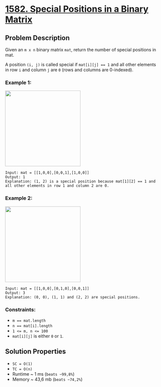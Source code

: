 # [1582. Special Positions in a Binary Matrix](https://leetcode.com/problems/special-positions-in-a-binary-matrix/description)

## Problem Description

Given an `m x n` binary matrix `mat`, return the number of special positions in mat.

A position `(i, j)` is called special if `mat[i][j] == 1` and all other elements in row `i` and column `j` are `0` (rows and columns are 0-indexed).



### Example 1:

<img alt="" src="https://assets.leetcode.com/uploads/2021/12/23/special1.jpg" style="width: 244px; height: 245px;">

```
Input: mat = [[1,0,0],[0,0,1],[1,0,0]]
Output: 1
Explanation: (1, 2) is a special position because mat[1][2] == 1 and all other elements in row 1 and column 2 are 0.
```

### Example 2:

<img alt="" src="https://assets.leetcode.com/uploads/2021/12/24/special-grid.jpg" style="width: 244px; height: 245px;">

```
Input: mat = [[1,0,0],[0,1,0],[0,0,1]]
Output: 3
Explanation: (0, 0), (1, 1) and (2, 2) are special positions.
```

### Constraints:

* `m == mat.length`
* `n == mat[i].length`
* `1 <= m, n <= 100`
* `mat[i][j]` is either `0` or `1`.


## Solution Properties

* `SC = O(1)`
* `TC = O(n)`
* Runtime ~ 1 ms (`beats ~99,8%`)
* Memory ~ 43,6 mb (`beats ~74,2%`)